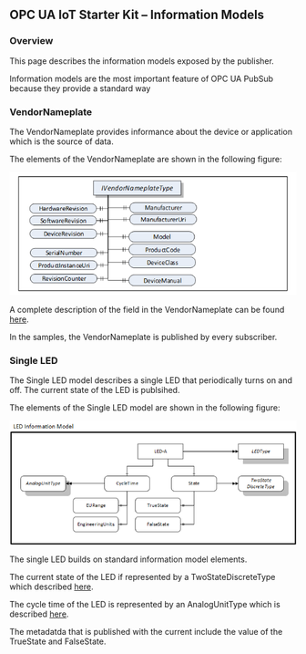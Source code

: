 ﻿## OPC UA IoT Starter Kit – Information Models
### Overview
This page describes the information models exposed by the publisher.

Information models are the most important feature of OPC UA PubSub because they provide a standard way 

### VendorNameplate
The VendorNameplate provides informance about the device or application which is the source of data. 

The elements of the VendorNameplate are shown in the following figure: 

![VendorNameplate](../images/vendor-nameplate.png "VendorNameplate") 

A complete description of the field in the VendorNameplate can be found [here](https://reference.opcfoundation.org/DI/docs/4.5.2/).

In the samples, the VendorNameplate is published by every subscriber. 

### Single LED
The Single LED model describes a single LED that periodically turns on and off. The current state of the LED is publsihed.

The elements of the Single LED model are shown in the following figure: 

![SingleLED](../images/single-led.png "SingleLED") 

The single LED builds on standard information model elements. 

The current state of the LED if represented by a TwoStateDiscreteType which described [here](https://reference.opcfoundation.org/v104/Core/docs/Part8/5.3.3/#5.3.3.2). 

The cycle time of the LED is represented by an AnalogUnitType which is described [here](https://reference.opcfoundation.org/v104/Core/docs/Part8/5.3.2/#5.3.2.4). 

The metadatda that is published with the current include the value of the TrueState and FalseState.
